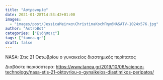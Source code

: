 ```yaml
---
title: "Αστρονομία"
date: 2021-01-28T14:53:42+01:00
images:
  - "images/post/JessicaMeirκαιChristinaKochΠηγήNASATV-1024x576.jpg"
author: "AstroBot"
categories: ["Ειδήσεις"]
tags: ["tanea.gr"]
draft: false
---
```


NASA: Στις 21 Οκτωβρίου ο γυναικείος διαστημικός περίπατος

Διαβάστε περισσότερα: https://www.tanea.gr/2019/10/06/science-technology/nasa-stis-21-oktovriou-o-gynaikeios-diastimikos-peripatos/
